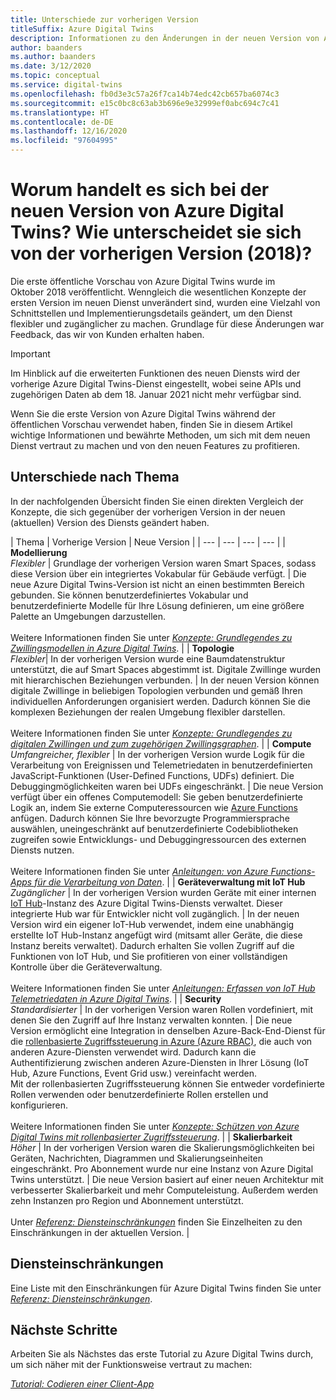 ```yaml
---
title: Unterschiede zur vorherigen Version
titleSuffix: Azure Digital Twins
description: Informationen zu den Änderungen in der neuen Version von Azure Digital Twins
author: baanders
ms.author: baanders
ms.date: 3/12/2020
ms.topic: conceptual
ms.service: digital-twins
ms.openlocfilehash: fb0d3e3c57a26f7ca14b74edc42cb657ba6074c3
ms.sourcegitcommit: e15c0bc8c63ab3b696e9e32999ef0abc694c7c41
ms.translationtype: HT
ms.contentlocale: de-DE
ms.lasthandoff: 12/16/2020
ms.locfileid: "97604995"
---
```

# <a name="what-is-the-new-azure-digital-twins-how-is-it-different-from-the-previous-version-2018"></a>Worum handelt es sich bei der neuen Version von Azure Digital Twins? Wie unterscheidet sie sich von der vorherigen Version (2018)?

Die erste öffentliche Vorschau von Azure Digital Twins wurde im Oktober 2018 veröffentlicht. Wenngleich die wesentlichen Konzepte der ersten Version im neuen Dienst unverändert sind, wurden eine Vielzahl von Schnittstellen und Implementierungsdetails geändert, um den Dienst flexibler und zugänglicher zu machen. Grundlage für diese Änderungen war Feedback, das wir von Kunden erhalten haben.

> [!IMPORTANT]
> Im Hinblick auf die erweiterten Funktionen des neuen Diensts wird der vorherige Azure Digital Twins-Dienst eingestellt, wobei seine APIs und zugehörigen Daten ab dem 18. Januar 2021 nicht mehr verfügbar sind.

Wenn Sie die erste Version von Azure Digital Twins während der öffentlichen Vorschau verwendet haben, finden Sie in diesem Artikel wichtige Informationen und bewährte Methoden, um sich mit dem neuen Dienst vertraut zu machen und von den neuen Features zu profitieren.

## <a name="differences-by-topic"></a>Unterschiede nach Thema

In der nachfolgenden Übersicht finden Sie einen direkten Vergleich der Konzepte, die sich gegenüber der vorherigen Version in der neuen (aktuellen) Version des Diensts geändert haben.

| Thema | Vorherige Version | Neue Version |
| --- | --- | --- | --- |
| **Modellierung**<br>*Flexibler* | Grundlage der vorherigen Version waren Smart Spaces, sodass diese Version über ein integriertes Vokabular für Gebäude verfügt. | Die neue Azure Digital Twins-Version ist nicht an einen bestimmten Bereich gebunden. Sie können benutzerdefiniertes Vokabular und benutzerdefinierte Modelle für Ihre Lösung definieren, um eine größere Palette an Umgebungen darzustellen.<br><br>Weitere Informationen finden Sie unter [*Konzepte: Grundlegendes zu Zwillingsmodellen in Azure Digital Twins*](concepts-models.md). |
| **Topologie**<br>*Flexibler*| In der vorherigen Version wurde eine Baumdatenstruktur unterstützt, die auf Smart Spaces abgestimmt ist. Digitale Zwillinge wurden mit hierarchischen Beziehungen verbunden. | In der neuen Version können digitale Zwillinge in beliebigen Topologien verbunden und gemäß Ihren individuellen Anforderungen organisiert werden. Dadurch können Sie die komplexen Beziehungen der realen Umgebung flexibler darstellen.<br><br>Weitere Informationen finden Sie unter [*Konzepte: Grundlegendes zu digitalen Zwillingen und zum zugehörigen Zwillingsgraphen*](concepts-twins-graph.md). |
| **Compute**<br>*Umfangreicher, flexibler* | In der vorherigen Version wurde Logik für die Verarbeitung von Ereignissen und Telemetriedaten in benutzerdefinierten JavaScript-Funktionen (User-Defined Functions, UDFs) definiert. Die Debuggingmöglichkeiten waren bei UDFs eingeschränkt. | Die neue Version verfügt über ein offenes Computemodell: Sie geben benutzerdefinierte Logik an, indem Sie externe Computeressourcen wie [Azure Functions](../azure-functions/functions-overview.md) anfügen. Dadurch können Sie Ihre bevorzugte Programmiersprache auswählen, uneingeschränkt auf benutzerdefinierte Codebibliotheken zugreifen sowie Entwicklungs- und Debuggingressourcen des externen Diensts nutzen.<br><br>Weitere Informationen finden Sie unter [*Anleitungen: von Azure Functions-Apps für die Verarbeitung von Daten*](how-to-create-azure-function.md). |
| **Geräteverwaltung mit IoT Hub**<br>*Zugänglicher* | In der vorherigen Version wurden Geräte mit einer internen [IoT Hub](../iot-hub/about-iot-hub.md)-Instanz des Azure Digital Twins-Diensts verwaltet. Dieser integrierte Hub war für Entwickler nicht voll zugänglich. | In der neuen Version wird ein eigener IoT-Hub verwendet, indem eine unabhängig erstellte IoT Hub-Instanz angefügt wird (mitsamt aller Geräte, die diese Instanz bereits verwaltet). Dadurch erhalten Sie vollen Zugriff auf die Funktionen von IoT Hub, und Sie profitieren von einer vollständigen Kontrolle über die Geräteverwaltung.<br><br>Weitere Informationen finden Sie unter [*Anleitungen: Erfassen von IoT Hub Telemetriedaten in Azure Digital Twins*](how-to-ingest-iot-hub-data.md). |
| **Security**<br>*Standardisierter* | In der vorherigen Version waren Rollen vordefiniert, mit denen Sie den Zugriff auf Ihre Instanz verwalten konnten. | Die neue Version ermöglicht eine Integration in denselben Azure-Back-End-Dienst für die [rollenbasierte Zugriffssteuerung in Azure (Azure RBAC)](../role-based-access-control/overview.md), die auch von anderen Azure-Diensten verwendet wird. Dadurch kann die Authentifizierung zwischen anderen Azure-Diensten in Ihrer Lösung (IoT Hub, Azure Functions, Event Grid usw.) vereinfacht werden.<br>Mit der rollenbasierten Zugriffssteuerung können Sie entweder vordefinierte Rollen verwenden oder benutzerdefinierte Rollen erstellen und konfigurieren.<br><br>Weitere Informationen finden Sie unter [*Konzepte: Schützen von Azure Digital Twins mit rollenbasierter Zugriffssteuerung*](concepts-security.md). |
| **Skalierbarkeit**<br>*Höher* | In der vorherigen Version waren die Skalierungsmöglichkeiten bei Geräten, Nachrichten, Diagrammen und Skalierungseinheiten eingeschränkt. Pro Abonnement wurde nur eine Instanz von Azure Digital Twins unterstützt.  | Die neue Version basiert auf einer neuen Architektur mit verbesserter Skalierbarkeit und mehr Computeleistung. Außerdem werden zehn Instanzen pro Region und Abonnement unterstützt.<br><br>Unter [*Referenz: Diensteinschränkungen*](reference-service-limits.md) finden Sie Einzelheiten zu den Einschränkungen in der aktuellen Version. |

## <a name="service-limits"></a>Diensteinschränkungen

Eine Liste mit den Einschränkungen für Azure Digital Twins finden Sie unter [*Referenz: Diensteinschränkungen*](reference-service-limits.md).

## <a name="next-steps"></a>Nächste Schritte

Arbeiten Sie als Nächstes das erste Tutorial zu Azure Digital Twins durch, um sich näher mit der Funktionsweise vertraut zu machen:

[*Tutorial: Codieren einer Client-App*](tutorial-code.md)